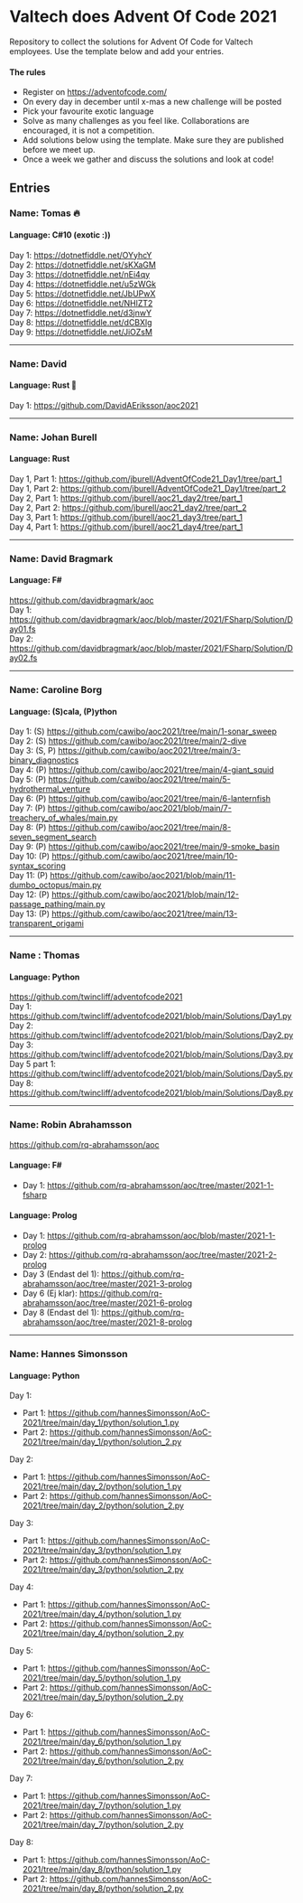 # Valtech does Advent Of Code 2021
Repository to collect the solutions for Advent Of Code for Valtech employees. Use the template below and add your entries.

#### The rules
* Register on https://adventofcode.com/
* On every day in december until x-mas a new challenge will be posted
* Pick your favourite exotic language
* Solve as many challenges as you feel like. Collaborations are encouraged, it is not a competition.
* Add solutions below using the template. Make sure they are published before we meet up.
* Once a week we gather and discuss the solutions and look at code!

## Entries
### Name: Tomas 🔥
#### Language: C#10 (exotic :))
Day 1: https://dotnetfiddle.net/OYyhcY  
Day 2: https://dotnetfiddle.net/sKXaGM  
Day 3: https://dotnetfiddle.net/nEi4qy  
Day 4: https://dotnetfiddle.net/u5zWGk  
Day 5: https://dotnetfiddle.net/JbUPwX  
Day 6: https://dotnetfiddle.net/NHlZT2  
Day 7: https://dotnetfiddle.net/d3jnwY  
Day 8: https://dotnetfiddle.net/dCBXlg  
Day 9: https://dotnetfiddle.net/JiOZsM

---
### Name: David
#### Language: Rust 😬
Day 1: https://github.com/DavidAEriksson/aoc2021

---
### Name: Johan Burell
#### Language: Rust  
Day 1, Part 1: https://github.com/jburell/AdventOfCode21_Day1/tree/part_1  
Day 1, Part 2: https://github.com/jburell/AdventOfCode21_Day1/tree/part_2  
Day 2, Part 1: https://github.com/jburell/aoc21_day2/tree/part_1  
Day 2, Part 2: https://github.com/jburell/aoc21_day2/tree/part_2  
Day 3, Part 1: https://github.com/jburell/aoc21_day3/tree/part_1  
Day 4, Part 1: https://github.com/jburell/aoc21_day4/tree/part_1

---
### Name: David Bragmark
#### Language: F#
https://github.com/davidbragmark/aoc  
Day 1: https://github.com/davidbragmark/aoc/blob/master/2021/FSharp/Solution/Day01.fs  
Day 2: https://github.com/davidbragmark/aoc/blob/master/2021/FSharp/Solution/Day02.fs  

---
### Name: Caroline Borg
#### Language: (S)cala, (P)ython
Day 1:  (S) https://github.com/cawibo/aoc2021/tree/main/1-sonar_sweep  
Day 2:  (S) https://github.com/cawibo/aoc2021/tree/main/2-dive  
Day 3:  (S, P) https://github.com/cawibo/aoc2021/tree/main/3-binary_diagnostics  
Day 4:  (P) https://github.com/cawibo/aoc2021/tree/main/4-giant_squid  
Day 5:  (P) https://github.com/cawibo/aoc2021/tree/main/5-hydrothermal_venture  
Day 6:  (P) https://github.com/cawibo/aoc2021/tree/main/6-lanternfish  
Day 7:  (P) https://github.com/cawibo/aoc2021/blob/main/7-treachery_of_whales/main.py  
Day 8:  (P) https://github.com/cawibo/aoc2021/tree/main/8-seven_segment_search  
Day 9:  (P) https://github.com/cawibo/aoc2021/tree/main/9-smoke_basin  
Day 10: (P) https://github.com/cawibo/aoc2021/tree/main/10-syntax_scoring  
Day 11: (P) https://github.com/cawibo/aoc2021/blob/main/11-dumbo_octopus/main.py  
Day 12: (P) https://github.com/cawibo/aoc2021/blob/main/12-passage_pathing/main.py  
Day 13: (P) https://github.com/cawibo/aoc2021/tree/main/13-transparent_origami  

---
### Name : Thomas
#### Language: Python
https://github.com/twincliff/adventofcode2021  
Day 1: https://github.com/twincliff/adventofcode2021/blob/main/Solutions/Day1.py  
Day 2: https://github.com/twincliff/adventofcode2021/blob/main/Solutions/Day2.py  
Day 3: https://github.com/twincliff/adventofcode2021/blob/main/Solutions/Day3.py  
Day 5 part 1: https://github.com/twincliff/adventofcode2021/blob/main/Solutions/Day5.py  
Day 8: https://github.com/twincliff/adventofcode2021/blob/main/Solutions/Day8.py  

---
### Name: Robin Abrahamsson
https://github.com/rq-abrahamsson/aoc
#### Language: F#
* Day 1: https://github.com/rq-abrahamsson/aoc/tree/master/2021-1-fsharp
#### Language: Prolog
* Day 1: https://github.com/rq-abrahamsson/aoc/blob/master/2021-1-prolog
* Day 2: https://github.com/rq-abrahamsson/aoc/tree/master/2021-2-prolog
* Day 3 (Endast del 1): https://github.com/rq-abrahamsson/aoc/tree/master/2021-3-prolog
* Day 6 (Ej klar): https://github.com/rq-abrahamsson/aoc/tree/master/2021-6-prolog
* Day 8 (Endast del 1): https://github.com/rq-abrahamsson/aoc/tree/master/2021-8-prolog

---
### Name: Hannes Simonsson
#### Language: Python
Day 1:
- Part 1: https://github.com/hannesSimonsson/AoC-2021/tree/main/day_1/python/solution_1.py
- Part 2: https://github.com/hannesSimonsson/AoC-2021/tree/main/day_1/python/solution_2.py

Day 2:
- Part 1: https://github.com/hannesSimonsson/AoC-2021/tree/main/day_2/python/solution_1.py
- Part 2: https://github.com/hannesSimonsson/AoC-2021/tree/main/day_2/python/solution_2.py

Day 3:
- Part 1: https://github.com/hannesSimonsson/AoC-2021/tree/main/day_3/python/solution_1.py
- Part 2: https://github.com/hannesSimonsson/AoC-2021/tree/main/day_3/python/solution_2.py

Day 4:
- Part 1: https://github.com/hannesSimonsson/AoC-2021/tree/main/day_4/python/solution_1.py
- Part 2: https://github.com/hannesSimonsson/AoC-2021/tree/main/day_4/python/solution_2.py

Day 5:
- Part 1: https://github.com/hannesSimonsson/AoC-2021/tree/main/day_5/python/solution_1.py
- Part 2: https://github.com/hannesSimonsson/AoC-2021/tree/main/day_5/python/solution_2.py

Day 6:
- Part 1: https://github.com/hannesSimonsson/AoC-2021/tree/main/day_6/python/solution_1.py
- Part 2: https://github.com/hannesSimonsson/AoC-2021/tree/main/day_6/python/solution_2.py

Day 7:
- Part 1: https://github.com/hannesSimonsson/AoC-2021/tree/main/day_7/python/solution_1.py
- Part 2: https://github.com/hannesSimonsson/AoC-2021/tree/main/day_7/python/solution_2.py

Day 8:
- Part 1: https://github.com/hannesSimonsson/AoC-2021/tree/main/day_8/python/solution_1.py
- Part 2: https://github.com/hannesSimonsson/AoC-2021/tree/main/day_8/python/solution_2.py
